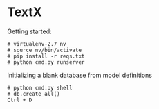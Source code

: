 # TextX

Getting started: 

    # virtualenv-2.7 nv
    # source nv/bin/activate
    # pip install -r reqs.txt
    # python cmd.py runserver
    
    

Initializing a blank database from model definitions

    # python cmd.py shell
    # db.create_all()
    Ctrl + D
